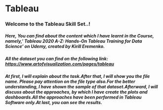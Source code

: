 # Tableau

### Welcome to the Tableau Skill Set..!

##### Here, You can find about the content which I have learnt in the Course, namely,’ Tableau 2020 A-Z: Hands-On Tableau Training for Data Science’ on Udemy, created by Kirill Eremenko. 
##### All the dataset you can find on the following link: https://www.artofvisualization.com/pages/tableau

##### At first, I will explain about the task.After that, I will show you the file name. Please pay attention on the file type also.For the better understanding, I have shown the sample of that dataset.Afterward, I will discuss about the approaches, by which I have create the plots and dashboards.All the approaches have been performed in Tableau Software only.At last, you can see the results.